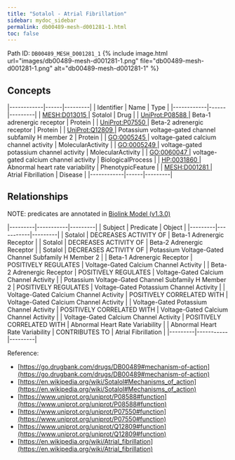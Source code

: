 ```yaml
---
title: "Sotalol - Atrial Fibrillation"
sidebar: mydoc_sidebar
permalink: db00489-mesh-d001281-1.html
toc: false 
---
```



Path ID: `DB00489_MESH_D001281_1`
{% include image.html url="images/db00489-mesh-d001281-1.png" file="db00489-mesh-d001281-1.png" alt="db00489-mesh-d001281-1" %}

## Concepts

|------------|------|---------|
| Identifier | Name | Type    |
|------------|------|---------|
| <a href="https://identifiers.org/MESH:D013015">MESH:D013015 </a> | Sotalol | Drug |
| <a href="https://identifiers.org/UniProt:P08588">UniProt:P08588 </a> | Beta-1 adrenergic receptor | Protein |
| <a href="https://identifiers.org/UniProt:P07550">UniProt:P07550 </a> | Beta-2 adrenergic receptor | Protein |
| <a href="https://identifiers.org/UniProt:Q12809">UniProt:Q12809 </a> | Potassium voltage-gated channel subfamily H member 2 | Protein |
| <a href="https://identifiers.org/GO:0005245">GO:0005245 </a> | voltage-gated calcium channel activity | MolecularActivity |
| <a href="https://identifiers.org/GO:0005249">GO:0005249 </a> | voltage-gated potassium channel activity | MolecularActivity |
| <a href="https://identifiers.org/GO:0060047">GO:0060047 </a> | voltage-gated calcium channel activity | BiologicalProcess |
| <a href="https://identifiers.org/HP:0031860">HP:0031860 </a> | Abnormal heart rate variability | PhenotypicFeature |
| <a href="https://identifiers.org/MESH:D001281">MESH:D001281 </a> | Atrial Fibrillation | Disease |
|------------|------|---------|

## Relationships


NOTE: predicates are annotated in <a href="https://github.com/biolink/biolink-model/releases/tag/v1.3.0">Biolink Model (v1.3.0)</a>

|---------|-----------|---------|
| Subject | Predicate | Object  |
|---------|-----------|---------|
| Sotalol | DECREASES ACTIVITY OF | Beta-1 Adrenergic Receptor |
| Sotalol | DECREASES ACTIVITY OF | Beta-2 Adrenergic Receptor |
| Sotalol | DECREASES ACTIVITY OF | Potassium Voltage-Gated Channel Subfamily H Member 2 |
| Beta-1 Adrenergic Receptor | POSITIVELY REGULATES | Voltage-Gated Calcium Channel Activity |
| Beta-2 Adrenergic Receptor | POSITIVELY REGULATES | Voltage-Gated Calcium Channel Activity |
| Potassium Voltage-Gated Channel Subfamily H Member 2 | POSITIVELY REGULATES | Voltage-Gated Potassium Channel Activity |
| Voltage-Gated Calcium Channel Activity | POSITIVELY CORRELATED WITH | Voltage-Gated Calcium Channel Activity |
| Voltage-Gated Potassium Channel Activity | POSITIVELY CORRELATED WITH | Voltage-Gated Calcium Channel Activity |
| Voltage-Gated Calcium Channel Activity | POSITIVELY CORRELATED WITH | Abnormal Heart Rate Variability |
| Abnormal Heart Rate Variability | CONTRIBUTES TO | Atrial Fibrillation |
|---------|-----------|---------|

Reference: 
  - [https://go.drugbank.com/drugs/DB00489#mechanism-of-action](https://go.drugbank.com/drugs/DB00489#mechanism-of-action)
  - [https://en.wikipedia.org/wiki/Sotalol#Mechanisms_of_action](https://en.wikipedia.org/wiki/Sotalol#Mechanisms_of_action)
  - [https://www.uniprot.org/uniprot/P08588#function](https://www.uniprot.org/uniprot/P08588#function)
  - [https://www.uniprot.org/uniprot/P07550#function](https://www.uniprot.org/uniprot/P07550#function)
  - [https://www.uniprot.org/uniprot/Q12809#function](https://www.uniprot.org/uniprot/Q12809#function)
  - [https://en.wikipedia.org/wiki/Atrial_fibrillation](https://en.wikipedia.org/wiki/Atrial_fibrillation)
